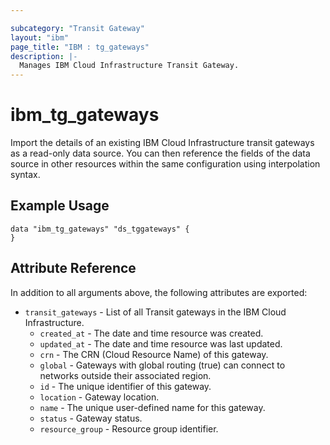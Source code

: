 ```yaml
---

subcategory: "Transit Gateway"
layout: "ibm"
page_title: "IBM : tg_gateways"
description: |-
  Manages IBM Cloud Infrastructure Transit Gateway.
---
```


# ibm\_tg_gateways

Import the details of an existing IBM Cloud Infrastructure transit gateways as a read-only data source. You can then reference the fields of the data source in other resources within the same configuration using interpolation syntax.


## Example Usage

```hcl
data "ibm_tg_gateways" "ds_tggateways" {
}
```

## Attribute Reference

In addition to all arguments above, the following attributes are exported:

* `transit_gateways` - List of all Transit gateways in the IBM Cloud Infrastructure.
  * `created_at` - The date and time resource was created.
  * `updated_at` - The date and time resource was last updated.
  * `crn` - The CRN (Cloud Resource Name) of this gateway.
  * `global` - Gateways with global routing (true) can connect to networks outside their associated region.
  * `id` - The unique identifier of this gateway.
  * `location` - Gateway location.
  * `name` - The unique user-defined name for this gateway.
  * `status` - Gateway status.
  * `resource_group` - Resource group identifier.